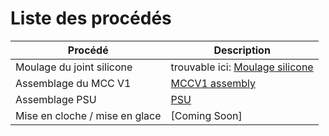 # Liste des procédés 

|Procédé|Description|
|-|-|
|Moulage du joint silicone| trouvable ici: [Moulage silicone](<Parts/Moulage silicone/Moulage.md>)|
|Assemblage du MCC V1|[MCCV1 assembly](Parts/MCC_V1/assembly.md)|
|Assemblage PSU|[PSU](Parts/PSU/Assembly.md)|
|Mise en cloche / mise en glace|[Coming Soon]|
